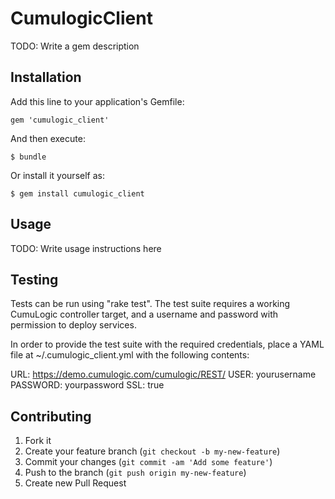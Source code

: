 # CumulogicClient

TODO: Write a gem description

## Installation

Add this line to your application's Gemfile:

    gem 'cumulogic_client'

And then execute:

    $ bundle

Or install it yourself as:

    $ gem install cumulogic_client

## Usage

TODO: Write usage instructions here

## Testing

Tests can be run using "rake test".  The test suite requires a working 
CumuLogic controller target, and a username and password with permission 
to deploy services.

In order to provide the test suite with the required credentials, place a 
YAML file at ~/.cumulogic_client.yml with the following contents:

URL: https://demo.cumulogic.com/cumulogic/REST/
USER: yourusername
PASSWORD: yourpassword
SSL: true


## Contributing

1. Fork it
2. Create your feature branch (`git checkout -b my-new-feature`)
3. Commit your changes (`git commit -am 'Add some feature'`)
4. Push to the branch (`git push origin my-new-feature`)
5. Create new Pull Request
